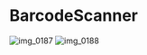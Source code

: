 # BarcodeScanner

![img_0187](https://user-images.githubusercontent.com/27150828/50214553-9b82b600-03a6-11e9-8c0f-2a69ce7ea76b.PNG)
![img_0188](https://user-images.githubusercontent.com/27150828/50214476-5e1e2880-03a6-11e9-8028-77f92615e9ce.PNG)
